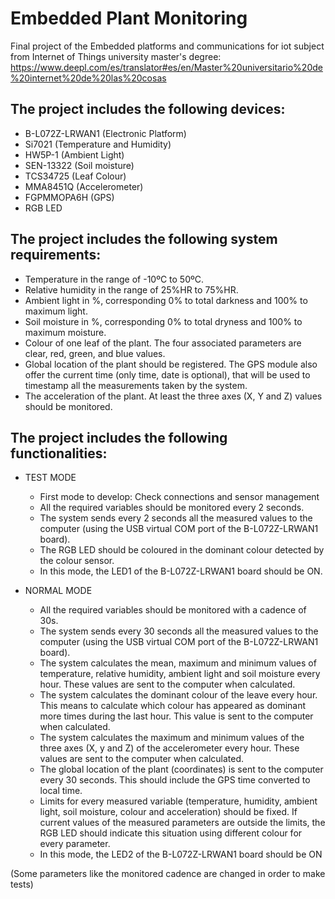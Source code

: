 # Embedded Plant Monitoring

Final project of the Embedded platforms and communications for iot subject from Internet of Things university master's degree: https://www.deepl.com/es/translator#es/en/Master%20universitario%20de%20internet%20de%20las%20cosas

## The project includes the following devices:

- B-L072Z-LRWAN1 (Electronic Platform)
- Si7021 (Temperature and Humidity)
- HW5P-1 (Ambient Light)
- SEN-13322 (Soil moisture)
- TCS34725 (Leaf Colour)
- MMA8451Q (Accelerometer)
- FGPMMOPA6H (GPS)
- RGB LED

## The project includes the following system requirements:

- Temperature in the range of -10ºC to 50ºC.
- Relative humidity in the range of 25%HR to 75%HR.
- Ambient light in %, corresponding 0% to total darkness and 100% to maximum light.
- Soil moisture in %, corresponding 0% to total dryness and 100% to maximum moisture.
- Colour of one leaf of the plant. The four associated parameters are clear, red, green, and blue values.
- Global location of the plant should be registered. The GPS module also offer the current time (only time, date is optional), that will be used to timestamp all the measurements taken by the system.
- The acceleration of the plant. At least the three axes (X, Y and Z) values should be monitored. 

## The project includes the following functionalities:

- TEST MODE
  - First mode to develop: Check connections and sensor management
  - All the required variables should be monitored every 2 seconds.
  - The system sends every 2 seconds all the measured values to the computer (using the USB virtual COM port of the B-L072Z-LRWAN1 board).
  - The RGB LED should be coloured in the dominant colour detected by the colour sensor.
  - In this mode, the LED1 of the B-L072Z-LRWAN1 board should be ON.

- NORMAL MODE
  - All the required variables should be monitored with a cadence of 30s.
  - The system sends every 30 seconds all the measured values to the computer (using the USB virtual COM port of the B-L072Z-LRWAN1 board).
  - The system calculates the mean, maximum and minimum values of temperature, relative humidity, ambient light and soil moisture every hour. These values are sent to the computer when calculated.
  - The system calculates the dominant colour of the leave every hour. This means to calculate which colour has appeared as dominant more times during the last hour. This value is sent to the computer when calculated.
  - The system calculates the maximum and minimum values of the three axes (X, y and Z) of the accelerometer every hour. These values are sent to the computer when calculated.
  - The global location of the plant (coordinates) is sent to the computer every 30 seconds. This should include the GPS time converted to local time.
  - Limits for every measured variable (temperature, humidity, ambient light, soil moisture, colour and acceleration) should be fixed. If current values of the measured parameters are outside the limits, the RGB LED should indicate this situation using different colour for every parameter.
  - In this mode, the LED2 of the B-L072Z-LRWAN1 board should be ON

(Some parameters like the monitored cadence are changed in order to make tests)

